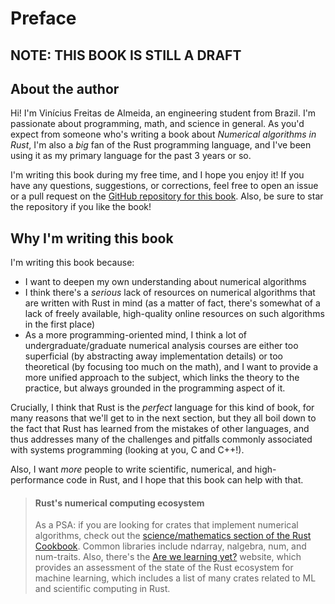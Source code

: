 # Preface

## NOTE: THIS BOOK IS STILL A DRAFT

## About the author

Hi! I'm Vinícius Freitas de Almeida, an engineering student from Brazil.
I'm passionate about programming, math, and science in general.
As you'd expect from someone who's writing a book about *Numerical algorithms in Rust*, I'm also a *big* fan of the Rust programming language, and I've been using
it as my primary language for the past 3 years or so.

I'm writing this book during my free time, and I hope you enjoy it!
If you have any questions, suggestions, or corrections, feel free to open an issue or a pull request on the [GitHub repository for this book](https://github.com/vini-fda/numerical-algorithms-rust). Also, be sure to star the repository if you like the book!

## Why I'm writing this book

I'm writing this book because:

- I want to deepen my own understanding about numerical algorithms
- I think there's a *serious* lack of resources on numerical algorithms that are written with Rust in mind (as a matter of fact, there's somewhat of a lack of freely available, high-quality online resources on such algorithms in the first place)
- As a more programming-oriented mind, I think a lot of undergraduate/graduate numerical analysis courses are either too superficial (by abstracting away implementation details) or too theoretical (by focusing too much on the math), and I want to provide a more unified approach to the subject, which links the theory to the practice, but always grounded in the programming aspect of it.

Crucially, I think that Rust is the *perfect* language for this kind of book, for many reasons that we'll get to in the next section,
but they all boil down to the fact that Rust has learned from the mistakes of other languages, and thus addresses many of the challenges and pitfalls commonly associated with systems programming (looking at you, C and C++!).

Also, I want *more* people to write scientific, numerical, and high-performance code in Rust, and I hope that this book can help with that.

> #### Rust's numerical computing ecosystem
> As a PSA: if you are looking for crates that implement numerical algorithms, check out the [science/mathematics section of the Rust Cookbook](https://rust-lang-nursery.github.io/rust-cookbook/science/mathematics.html).
> Common libraries include ndarray, nalgebra, num, and num-traits.
> Also, there's the [Are we learning yet?](https://www.arewelearningyet.com/) website, which provides
> an assessment of the state of the Rust ecosystem for machine learning,
> which includes a list of many crates related to
> ML and scientific computing in Rust.
